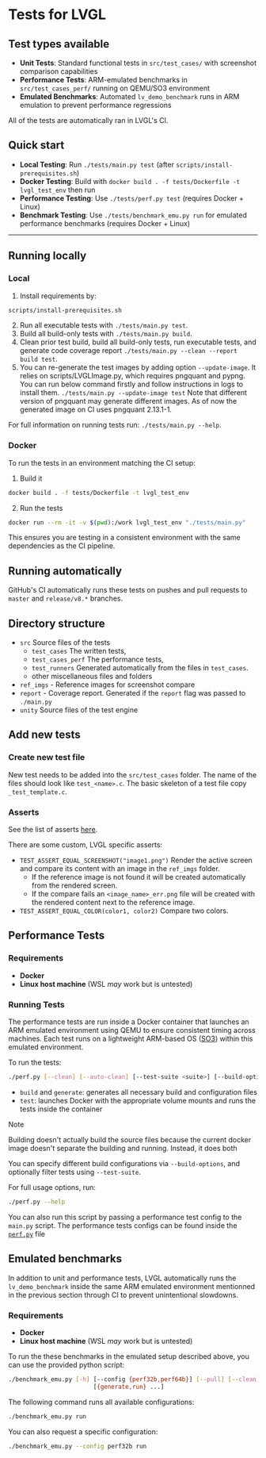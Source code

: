 # Tests for LVGL

## Test types available

- **Unit Tests**: Standard functional tests in `src/test_cases/` with screenshot comparison capabilities
- **Performance Tests**: ARM-emulated benchmarks in `src/test_cases_perf/` running on QEMU/SO3 environment
- **Emulated Benchmarks**: Automated `lv_demo_benchmark` runs in ARM emulation to prevent performance regressions

All of the tests are automatically ran in LVGL's CI.

## Quick start

- **Local Testing**: Run `./tests/main.py test` (after `scripts/install-prerequisites.sh`)
- **Docker Testing**: Build with `docker build . -f tests/Dockerfile -t lvgl_test_env` then run
- **Performance Testing**: Use `./tests/perf.py test` (requires Docker + Linux)
- **Benchmark Testing**: Use `./tests/benchmark_emu.py run` for emulated performance benchmarks (requires Docker + Linux)

---

## Running locally

### Local

1. Install requirements by:

```sh
scripts/install-prerequisites.sh
```

2. Run all executable tests with `./tests/main.py test`.
3. Build all build-only tests with `./tests/main.py build`.
4. Clean prior test build, build all build-only tests,
   run executable tests, and generate code coverage
   report `./tests/main.py --clean --report build test`.
5. You can re-generate the test images by adding option `--update-image`.
   It relies on scripts/LVGLImage.py, which requires pngquant and pypng.
   You can run below command firstly and follow instructions in logs to install them.
   `./tests/main.py --update-image test`
   Note that different version of pngquant may generate different images.
   As of now the generated image on CI uses pngquant 2.13.1-1.

For full information on running tests run: `./tests/main.py --help`.

### Docker

To run the tests in an environment matching the CI setup:

1. Build it

```bash
docker build . -f tests/Dockerfile -t lvgl_test_env
```

2. Run the tests

```bash
docker run --rm -it -v $(pwd):/work lvgl_test_env "./tests/main.py"
```

This ensures you are testing in a consistent environment with the same dependencies as the CI pipeline.

## Running automatically

GitHub's CI automatically runs these tests on pushes and pull requests to `master` and `release/v8.*` branches.

## Directory structure
- `src` Source files of the tests
    - `test_cases` The written tests,
    - `test_cases_perf` The performance tests,
    - `test_runners` Generated automatically from the files in `test_cases`.
    - other miscellaneous files and folders
- `ref_imgs` - Reference images for screenshot compare
- `report` - Coverage report. Generated if the `report` flag was passed to `./main.py`
- `unity` Source files of the test engine

## Add new tests

### Create new test file
New test needs to be added into the `src/test_cases` folder. The name of the files should look like `test_<name>.c`. The basic skeleton of a test file copy `_test_template.c`.

### Asserts
See the list of asserts [here](https://github.com/ThrowTheSwitch/Unity/blob/master/docs/UnityAssertionsReference.md).

There are some custom, LVGL specific asserts:
- `TEST_ASSERT_EQUAL_SCREENSHOT("image1.png")` Render the active screen and compare its content with an image in the `ref_imgs` folder.
   - If the reference image is not found it will be created automatically from the rendered screen.
   - If the compare fails an `<image_name>_err.png` file will be created with the rendered content next to the reference image.
- `TEST_ASSERT_EQUAL_COLOR(color1, color2)` Compare two colors.

## Performance Tests

### Requirements

- **Docker**
- **Linux host machine** (WSL *may* work but is untested)

### Running Tests

The performance tests are run inside a Docker container that launches an ARM emulated environment using QEMU to ensure consistent timing across machines.
Each test runs on a lightweight ARM-based OS ([SO3](https://github.com/smartobjectoriented/so3)) within this emulated environment.

To run the tests:

```bash
./perf.py [--clean] [--auto-clean] [--test-suite <suite>] [--build-options <option>] [build|generate|test]
```

- `build` and `generate`: generates all necessary build and configuration files
- `test`: launches Docker with the appropriate volume mounts and runs the tests inside the container


> [!NOTE]
> Building doesn't actually build the source files because the current docker image doesn't separate the building and running. Instead, it does both

You can specify different build configurations via `--build-options`, and optionally filter tests using `--test-suite`.

For full usage options, run:

```sh
./perf.py --help
```

You can also run this script by passing a performance test config to the `main.py` script. The performance tests configs can be found inside the [`perf.py`](./perf.py) file

## Emulated benchmarks

In addition to unit and performance tests, LVGL automatically runs the `lv_demo_benchmark` inside the same ARM emulated
environment mentionned in the previous section through CI to prevent unintentional slowdowns.

### Requirements

- **Docker**
- **Linux host machine** (WSL *may* work but is untested)

To run the these benchmarks in the emulated setup described above, you can use the provided python script:

```sh
./benchmark_emu.py [-h] [--config {perf32b,perf64b}] [--pull] [--clean] [--auto-clean]
                        [{generate,run} ...]
```

The following command runs all available configurations:

```sh
./benchmark_emu.py run 
```

You can also request a specific configuration:

```sh
./benchmark_emu.py --config perf32b run 
```
